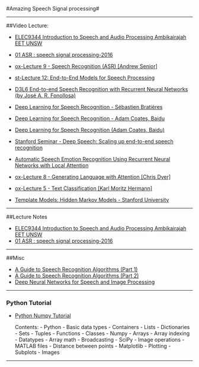 #Amazing Speech Signal processing#


--------------------------------------------------------------------------------------------------------------------


##Video Lecture:

- [ ELEC9344 Introduction to Speech and Audio Processing Ambikairajah EET UNSW](https://www.youtube.com/watch?v=Xjzm7S__kBU&t=21s)
- [01 ASR : speech signal processing-2016 ](https://www.youtube.com/channel/UCHk6uq1Cr9J3k5KNmIsYUNw)
- [ox-Lecture 9 - Speech Recognition (ASR) [Andrew Senior] ](https://www.youtube.com/watch?v=HyUtT_z-cms)
- [st-Lecture 12: End-to-End Models for Speech Processing ](https://www.youtube.com/watch?v=3MjIkWxXigM)
- [D3L6 End-to-end Speech Recognition with Recurrent Neural Networks (by José A. R. Fonollosa) ](https://www.youtube.com/watch?v=Wb88ykLqcys)



- [Deep Learning for Speech Recognition - Sébastien Bratières](https://www.youtube.com/watch?v=sHeUNtXRcd4)

- [Deep Learning for Speech Recognition - Adam Coates, Baidu](https://www.youtube.com/watch?v=7Zzk4TZD3Vg)
- [Deep Learning for Speech Recognition (Adam Coates, Baidu)](https://www.youtube.com/watch?v=g-sndkf7mCs)
- [Stanford Seminar - Deep Speech: Scaling up end-to-end speech recognition ](https://www.youtube.com/watch?v=P9GLDezYVX4)
- [Automatic Speech Emotion Recognition Using Recurrent Neural Networks with Local Attention ](https://www.youtube.com/watch?v=NItzgTQ9lvw&t=193s)

- [ox-Lecture 8 - Generating Language with Attention [Chris Dyer] ](https://www.youtube.com/watch?v=ah7_mfl7LD0&t=141s)
- [ox-Lecture 5 - Text Classification [Karl Moritz Hermann] ](https://www.youtube.com/watch?v=0qG7gjTNhwM&t=42s)
- [Template Models: Hidden Markov Models - Stanford University ](https://www.youtube.com/watch?v=mNSQ-prhgsw)


--------------------------------------------------------------------------------------------------------------------

##Lecture Notes 
- [ ELEC9344 Introduction to Speech and Audio Processing Ambikairajah EET UNSW](http://eemedia.ee.unsw.edu.au/contents/elec9344/LectureNotes/)
- [01 ASR : speech signal processing-2016 ](http://www.iitg.ernet.in/samudravijaya/)

--------------------------------------------------------------------------------------------------------------------

##Misc
- [A Guide to Speech Recognition Algorithms (Part 1) ](https://www.youtube.com/watch?v=i9Gn2QYrYpo)
- [A Guide to Speech Recognition Algorithms (Part 2) ](https://www.youtube.com/watch?v=49XO1KgfBAQ)
- [Deep Neural Networks for Speech and Image Processing ](https://www.youtube.com/watch?v=63_l-wNfemE)
--------------------------------------------------------------------------------------------------------------------
### Python  Tutorial
- [Python Numpy Tutorial](http://cs231n.github.io/python-numpy-tutorial/)

    Contents:
      - Python
          - Basic data types
          - Containers
              - Lists
              - Dictionaries
              - Sets
              - Tuples
          - Functions
          - Classes
      - Numpy
          - Arrays
          - Array indexing
          - Datatypes
          - Array math
          - Broadcasting
      - SciPy
          - Image operations
          - MATLAB files
          - Distance between points
      - Matplotlib
          - Plotting
          - Subplots
          - Images

--------------------------------------------------------------------------------------------------------------------














